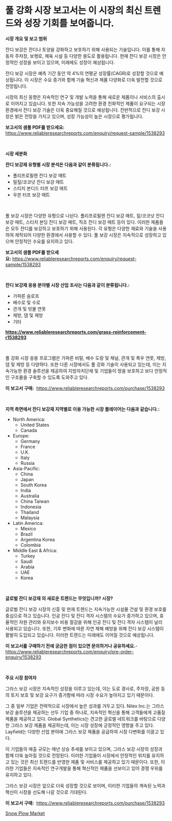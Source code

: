 <p><h1>풀 강화 시장 보고서는 이 시장의 최신 트렌드와 성장 기회를 보여줍니다.</h1></p><p><strong>시장 개요 및 보고 범위</strong></p>
<p><p>잔디 보강은 잔디나 토양을 강화하고 보호하기 위해 사용되는 기술입니다. 이를 통해 자동차 주차장, 보행로, 체육 시설 등 다양한 용도로 활용됩니다. 현재 잔디 보강 시장은 안정적인 성장을 보이고 있으며, 미래에도 성장이 예상됩니다.</p><p>잔디 보강 시장은 예측 기간 동안 약 4%의 연평균 성장률(CAGR)로 성장할 것으로 예상됩니다. 이 시장은 수요 증가와 함께 기술 혁신과 제품 다양화로 더욱 발전할 것으로 전망됩니다.</p><p>시장의 최신 동향은 지속적인 연구 및 개발 노력을 통해 새로운 제품이나 서비스의 출시로 이어지고 있습니다. 또한 지속 가능성을 고려한 환경 친화적인 제품이 요구되는 시장 환경에서 잔디 보강 기술은 더욱 중요해질 것으로 예상됩니다. 전반적으로 잔디 보강 시장은 밝은 전망을 가지고 있으며, 성장 가능성이 높은 시장으로 평가됩니다.</p></p>
<p><strong>보고서의 샘플 PDF를 받으세요:</strong> <a href="https://www.reliableresearchreports.com/enquiry/request-sample/1538293">https://www.reliableresearchreports.com/enquiry/request-sample/1538293</a></p>
<p>&nbsp;</p>
<p><strong>시장 세분화</strong></p>
<p><strong>잔디 보강재 유형별 시장 분석은 다음과 같이 분류됩니다.:</strong></p>
<p><ul><li>폴리프로필렌 잔디 보강 매트</li><li>밀짚/코코넛 잔디 보강 매트</li><li>스티치 본디드 터프 보강 매트</li><li>우븐 터프 보강 매트</li></ul></p>
<p>&nbsp;</p>
<p><p>풀 보강 시장은 다양한 유형으로 나뉜다. 폴리프로필렌 잔디 보강 매트, 짚/코코넛 잔디 보강 매트, 스티치 본딩 잔디 보강 매트, 직조 잔디 보강 매트 등이 있다. 이러한 제품들은 모두 잔디를 보강하고 보호하기 위해 사용된다. 각 유형은 다양한 재료와 기술을 사용하여 제작되어 다양한 환경에서 사용할 수 있다. 풀 보강 시장은 지속적으로 성장하고 있으며 안정적인 수요를 유지하고 있다.</p></p>
<p><strong>보고서의 샘플 PDF를 받으세요:</strong>&nbsp;<a href="https://www.reliableresearchreports.com/enquiry/request-sample/1538293">https://www.reliableresearchreports.com/enquiry/request-sample/1538293</a></p>
<p>&nbsp;</p>
<p><strong> 잔디 보강재 응용 분야별 시장 산업 조사는 다음과 같이 분류됩니다.:</strong></p>
<p><ul><li>가파른 슬로프</li><li>배수로 및 수로</li><li>관개 및 빗물 연못</li><li>제방, 댐 및 제방</li><li>기타</li></ul></p>
<p><strong><a href="https://www.reliableresearchreports.com/grass-reinforcement-r1538293">https://www.reliableresearchreports.com/grass-reinforcement-r1538293</a></strong></p>
<p>&nbsp;</p>
<p><p>풀 강화 시장 응용 프로그램은 가파른 비탈, 배수 도랑 및 채널, 관개 및 폭우 연못, 제방, 댐 및 제방 등 다양하다. 또한 다른 시장에서도 풀 강화 기술이 사용되고 있는데, 이는 지속가능한 환경 솔루션을 제공하여 지방자치단체 및 기업들이 땅을 보호하고 보다 안정적인 구조물을 구축할 수 있도록 도와주고 있다.</p></p>
<p><strong>이 보고서 구매:</strong>&nbsp; <a href="https://www.reliableresearchreports.com/purchase/1538293">https://www.reliableresearchreports.com/purchase/1538293</a></p>
<p>&nbsp;</p>
<p><strong>지역 측면에서 잔디 보강재 지역별로 이용 가능한 시장 플레이어는 다음과 같습니다.:</strong></p>
<p><ul>
    <li>
        North America:
        <ul>
            <li>United States</li>
            <li>Canada</li>
        </ul>
    </li>
    <li>
        Europe:
        <ul>
            <li>Germany</li>
            <li>France</li>
            <li>U.K.</li>
            <li>Italy</li>
            <li>Russia</li>
        </ul>
    </li>
    <li>
        Asia-Pacific:
        <ul>
            <li>China</li>
            <li>Japan</li>
            <li>South Korea</li>
            <li>India</li>
            <li>Australia</li>
            <li>China Taiwan</li>
            <li>Indonesia</li>
            <li>Thailand</li>
            <li>Malaysia</li>
        </ul>
    </li>
    <li>
        Latin America:
        <ul>
            <li>Mexico</li>
            <li>Brazil</li>
            <li>Argentina Korea</li>
            <li>Colombia</li>
        </ul>
    </li>
    <li>
        Middle East & Africa:
        <ul>
            <li>Turkey</li>
            <li>Saudi</li>
            <li>Arabia</li>
            <li>UAE</li>
            <li>Korea</li>
        </ul>
    </li>
    </ul></p>
<p>&nbsp;</p>
<p><strong>글로벌 잔디 보강재 의 새로운 트렌드는 무엇입니까? 시장?</strong></p>
<p><p>글로벌 잔디 보강 시장의 신흥 및 현재 트렌드는 지속가능한 시설물 건설 및 환경 보호를 중심으로 하고 있습니다. 인공 잔디 및 잔디 격자 시스템의 수요가 증가하고 있으며, 효율적인 자원 관리와 유지보수 비용 절감을 위해 인공 잔디 및 잔디 격자 시스템이 널리 사용되고 있습니다. 또한, 기후 변화에 따른 자연 재해 예방을 위해 잔디 보강 시스템이 활발히 도입되고 있습니다. 이러한 트렌드는 미래에도 이어질 것으로 예상됩니다.</p></p>
<p><strong>이 보고서를 구매하기 전에 궁금한 점이 있으면 문의하거나 공유하세요.</strong>- <a href="https://www.reliableresearchreports.com/enquiry/pre-order-enquiry/1538293">https://www.reliableresearchreports.com/enquiry/pre-order-enquiry/1538293</a></p>
<p>&nbsp;</p>
<p><strong>주요 시장 참여자</strong></p>
<p><p>그라스 보강 시장은 지속적인 성장을 이루고 있는데, 이는 도로 경사로, 주차장, 공원 등의 토지 보호 및 보강 요구가 증가함에 따라 시장 수요가 높아지고 있기 때문이다. </p><p>그 중 일부 기업은 전략적으로 시장에서 높은 성과를 거두고 있다. Nilex Inc.는 그라스 보강 솔루션을 제공하는 선두 기업 중 하나로, 지속적인 혁신을 통해 고객들에게 고품질 제품을 제공하고 있다. Global Synthetics는 견고한 글로벌 네트워크를 바탕으로 다양한 그라스 보강 제품을 제공하는데, 이는 시장 성장에 긍정적인 영향을 주고 있다. Layfield는 다양한 산업 분야에 그라스 보강 제품을 공급하여 시장 다변화를 이끌고 있다. </p><p>이 기업들의 매출 규모는 매년 상승 추세를 보이고 있으며, 그라스 보강 시장의 성장과 함께 더욱 높아질 것으로 전망된다. 이러한 기업들이 시장에서 안정적인 위치를 유지하고 있는 것은 최신 트렌드를 반영한 제품 및 서비스를 제공하고 있기 때문이다. 또한, 이러한 기업들은 지속적인 연구개발을 통해 혁신적인 제품을 선보이고 있어 경쟁 우위를 유지하고 있다. </p><p>그라스 보강 시장은 앞으로 더욱 성장할 것으로 보이며, 이러한 기업들의 계속된 노력과 혁신이 시장을 선도해 나갈 것으로 기대된다.</p></p>
<p><strong>이 보고서 구매:</strong>&nbsp;&nbsp;<a href="https://www.reliableresearchreports.com/purchase/1538293">https://www.reliableresearchreports.com/purchase/1538293</a></p>
<p><p><a href="https://view.publitas.com/reportprime-1/snow-plow-market-outlook-industry-overview-and-forecast-2024-to-2031/">Snow Plow Market</a></p></p>